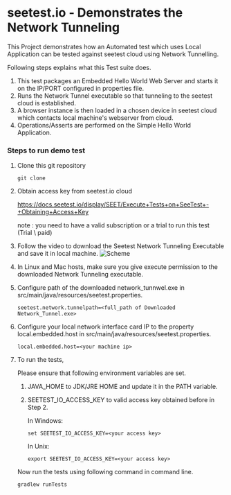 # seetest.io - Demonstrates the Network Tunneling

This Project demonstrates how an Automated test which uses Local Application can be tested against seetest cloud using Network Tunnelling.


Following steps explains what this Test suite does.

1. This test packages an Embedded Hello World Web Server and starts it on the IP/PORT configured in properties file.
2. Runs the Network Tunnel executable so that tunneling to the seetest cloud is established.
3. A browser instance is then loaded in a chosen device in seetest cloud which contacts local machine's webserver from cloud.
4. Operations/Asserts are performed on the Simple Hello World Application.


### Steps to run demo test

1. Clone this git repository

	```
	git clone
	```

2. Obtain access key from seetest.io cloud

    https://docs.seetest.io/display/SEET/Execute+Tests+on+SeeTest+-+Obtaining+Access+Key

    note :  you need to have a valid subscription or a trial to run this test (Trial \ paid)


3. Follow the video to download the Seetest Network Tunneling Executable and save it in local machine. ![Scheme](images/TunnelDownload.gif)

4. In Linux and Mac hosts, make sure you give execute permission to the downloaded Network Tunneling executable.

5. Configure path of the downloaded network_tunnwel.exe in src/main/java/resources/seetest.properties.

    ```
    seetest.network.tunnelpath=<full_path of Downloaded Network_Tunnel.exe>
    ```

6. Configure your local network interface card IP to the property local.embedded.host in src/main/java/resources/seetest.properties.

    ```
    local.embedded.host=<your machine ip>
    ```

5. To run the tests,
    
    Please ensure that following environment variables are set.

    1. JAVA_HOME to JDK/JRE HOME and update it in the PATH variable.
    2. SEETEST_IO_ACCESS_KEY to valid access key obtained before in Step 2.

        In Windows:

        ```
        set SEETEST_IO_ACCESS_KEY=<your access key>
        ```

        In Unix:

        ```
        export SEETEST_IO_ACCESS_KEY=<your access key>
        ```

    Now run the tests using following command in command line.
    
	```
	gradlew runTests
	```